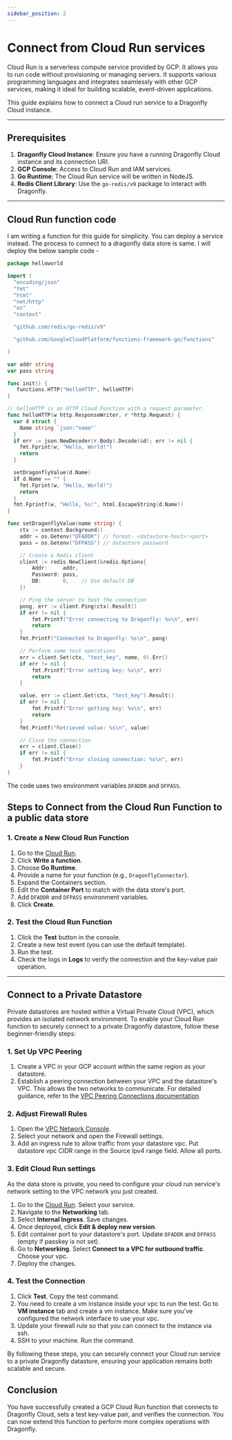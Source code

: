 ```yaml
---
sidebar_position: 2
---
```


# Connect from Cloud Run services

Cloud Run is a serverless compute service provided by GCP. It allows you to run code without provisioning or managing servers. It supports various programming languages and integrates seamlessly with other GCP services, making it ideal for building scalable, event-driven applications.

This guide explains how to connect a Cloud run service to a Dragonfly Cloud instance.

---

## Prerequisites

1. **Dragonfly Cloud Instance**: Ensure you have a running Dragonfly Cloud instance and its connection URI.
2. **GCP Console**: Access to Cloud Run and IAM services.
3. **Go Runtime**: The Cloud Run service will be written in NodeJS.
4. **Redis Client Library**: Use the `go-redis/v9` package to interact with Dragonfly.

---

## Cloud Run function code

I am writing a function for this guide for simplicity. You can deploy a service
instead. The process to connect to a dragonfly data store is same. I will deploy
the below sample code -

```go
package helloworld

import (
  "encoding/json"
  "fmt"
  "html"
  "net/http"
  "os"
  "context"

  "github.com/redis/go-redis/v9"

  "github.com/GoogleCloudPlatform/functions-framework-go/functions"

)

var addr string
var pass string

func init() {
   functions.HTTP("HelloHTTP", helloHTTP)
}

// helloHTTP is an HTTP Cloud Function with a request parameter.
func helloHTTP(w http.ResponseWriter, r *http.Request) {
  var d struct {
    Name string `json:"name"`
  }
  if err := json.NewDecoder(r.Body).Decode(&d); err != nil {
    fmt.Fprint(w, "Hello, World!")
    return
  }

  setDragonflyValue(d.Name)
  if d.Name == "" {
    fmt.Fprint(w, "Hello, World!")
    return
  }
  fmt.Fprintf(w, "Hello, %s!", html.EscapeString(d.Name))
}

func setDragonflyValue(name string) {
    ctx := context.Background()
    addr = os.Getenv("DFADDR") // format- <datastore-host>:<port>
    pass = os.Getenv("DFPASS") // datastore password

    // Create a Redis client
    client := redis.NewClient(&redis.Options{
        Addr:     addr,
        Password: pass,
        DB:       0,    // Use default DB
    })

    // Ping the server to test the connection
    pong, err := client.Ping(ctx).Result()
    if err != nil {
        fmt.Printf("Error connecting to Dragonfly: %v\n", err)
        return
    }
    fmt.Printf("Connected to Dragonfly: %s\n", pong)

    // Perform some test operations
    err = client.Set(ctx, "test_key", name, 0).Err()
    if err != nil {
        fmt.Printf("Error setting key: %v\n", err)
        return
    }

    value, err := client.Get(ctx, "test_key").Result()
    if err != nil {
        fmt.Printf("Error getting key: %v\n", err)
        return
    }
    fmt.Printf("Retrieved value: %s\n", value)

    // Close the connection
    err = client.Close()
    if err != nil {
        fmt.Printf("Error closing connection: %v\n", err)
    }
}
```

The code uses two environment variables `DFADDR` and `DFPASS`.

## Steps to Connect from the Cloud Run Function to a public data store

### 1. Create a New Cloud Run Function

1. Go to the [Cloud Run](https://console.cloud.google.com/run).
2. Click **Write a function**.
3. Choose **Go Runtime**.
4. Provide a name for your function (e.g., `DragonflyConnector`).
5. Expand the Containers section.
6. Edit the **Container Port** to match with the data store's port.
7. Add `DFADDR` and `DFPASS` environment variables.
8. Click **Create**.

### 2. Test the Cloud Run Function

1. Click the **Test** button in the console.
2. Create a new test event (you can use the default template).
3. Run the test.
4. Check the logs in **Logs** to verify the connection and the key-value pair operation.

---

## Connect to a Private Datastore

Private datastores are hosted within a Virtual Private Cloud (VPC), which provides
an isolated network environment. To enable your Cloud Run function to securely
connect to a private Dragonfly datastore, follow these beginner-friendly steps:

### 1. Set Up VPC Peering

1. Create a VPC in your GCP account within the same region as your datastore.
2. Establish a peering connection between your VPC and the datastore's VPC. This allows the two networks to communicate. For detailed guidance, refer to the [VPC Peering Connections documentation](../../connections.md).

### 2. Adjust Firewall Rules

1. Open the [VPC Network Console](https://console.cloud.google.com/networking/networks/list).
2. Select your network and open the Firewall settings.
3. Add an ingress rule to allow traffic from your datastore vpc. Put datastore vpc CIDR range in the Source Ipv4 range field. Allow all ports.

### 3. Edit Cloud Run settings

As the data store is private, you need to configure your cloud run service's network setting to the
VPC network you just created.

1. Go to the [Cloud Run](https://console.cloud.google.com/run). Select your service.
2. Navigate to the **Networking** tab.
3. Select **Internal Ingress**. Save changes.
4. Once deployed, click **Edit & deploy new version**.
5. Edit container port to your datastore's port. Update `DFADDR` and `DFPASS` (empty if passkey is not set).
6. Go to **Networking**. Select **Connect to a VPC for outbound traffic**. Choose your vpc.
7. Deploy the changes.

### 4. Test the Connection

1. Click **Test**. Copy the test command.
2. You need to create a vm instance inside your vpc to run the test. Go to **VM instance** tab and
   create a vm instance. Make sure you've configured the network interface to use your vpc.
3. Update your firewall rule so that you can connect to the instance via ssh.
4. SSH to your machine. Run the command.

By following these steps, you can securely connect your Cloud run service to a private Dragonfly datastore, ensuring your application remains both scalable and secure.

## Conclusion

You have successfully created a GCP Cloud Run function that connects to Dragonfly Cloud, sets a test key-value pair, and verifies the connection. You can now extend this function to perform more complex operations with Dragonfly.
